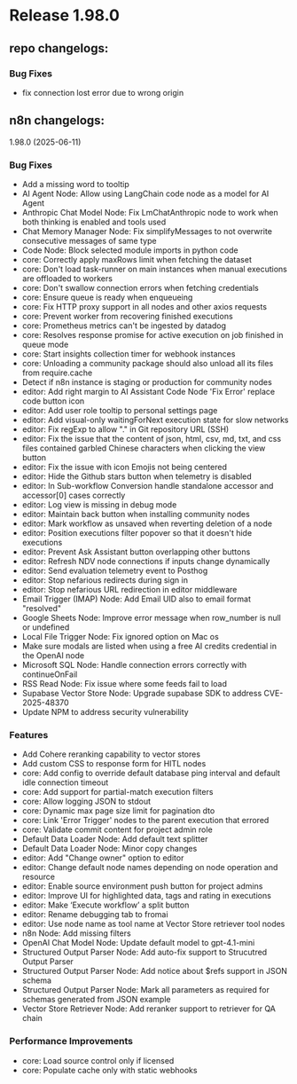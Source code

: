 # Release 1.98.0
## repo changelogs:
### Bug Fixes
* fix connection lost error due to wrong origin
## n8n changelogs:
1.98.0 (2025-06-11)
### Bug Fixes
* Add a missing word to tooltip
* AI Agent Node: Allow using LangChain code node as a model for AI Agent
* Anthropic Chat Model Node: Fix LmChatAnthropic node to work when both thinking is enabled and tools used
* Chat Memory Manager Node: Fix simplifyMessages to not overwrite consecutive messages of same type 
* Code Node: Block selected module imports in python code 
* core: Correctly apply maxRows limit when fetching the dataset 
* core: Don't load task-runner on main instances when manual executions are offloaded to workers 
* core: Don't swallow connection errors when fetching credentials 
* core: Ensure queue is ready when enqueueing 
* core: Fix HTTP proxy support in all nodes and other axios requests 
* core: Prevent worker from recovering finished executions 
* core: Prometheus metrics can't be ingested by datadog 
* core: Resolves response promise for active execution on job finished in queue mode 
* core: Start insights collection timer for webhook instances 
* core: Unloading a community package should also unload all its files from require.cache 
* Detect if n8n instance is staging or production for community nodes 
* editor: Add right margin to AI Assistant Code Node 'Fix Error' replace code button icon 
* editor: Add user role tooltip to personal settings page 
* editor: Add visual-only waitingForNext execution state for slow networks 
* editor: Fix regExp to allow "." in Git repository URL (SSH) 
* editor: Fix the issue that the content of json, html, csv, md, txt, and css files contained garbled Chinese characters when clicking the view button
* editor: Fix the issue with icon Emojis not being centered 
* editor: Hide the Github stars button when telemetry is disabled 
* editor: In Sub-workflow Conversion handle standalone accessor and accessor[0] cases correctly 
* editor: Log view is missing in debug mode
* editor: Maintain back button when installing community nodes 
* editor: Mark workflow as unsaved when reverting deletion of a node 
* editor: Position executions filter popover so that it doesn't hide executions 
* editor: Prevent Ask Assistant button overlapping other buttons 
* editor: Refresh NDV node connections if inputs change dynamically 
* editor: Send evaluation telemetry event to Posthog 
* editor: Stop nefarious redirects during sign in 
* editor: Stop nefarious URL redirection in editor middleware 
* Email Trigger (IMAP) Node: Add Email UID also to email format "resolved" 
* Google Sheets Node: Improve error message when row_number is null or undefined 
* Local File Trigger Node: Fix ignored option on Mac os
* Make sure modals are listed when using a free AI credits credential in the OpenAI node 
* Microsoft SQL Node: Handle connection errors correctly with continueOnFail 
* RSS Read Node: Fix issue where some feeds fail to load 
* Supabase Vector Store Node: Upgrade supabase SDK to address CVE-2025-48370 
* Update NPM to address security vulnerability 
### Features
* Add Cohere reranking capability to vector stores 
* Add custom CSS to response form for HITL nodes 
* core: Add config to override default database ping interval and default idle connection timeout 
* core: Add support for partial-match execution filters 
* core: Allow logging JSON to stdout 
* core: Dynamic max page size limit for pagination dto 
* core: Link 'Error Trigger' nodes to the parent execution that errored 
* core: Validate commit content for project admin role 
* Default Data Loader Node: Add default text splitter 
* Default Data Loader Node: Minor copy changes 
* editor: Add "Change owner" option to editor 
* editor: Change default node names depending on node operation and resource 
* editor: Enable source environment push button for project admins 
* editor: Improve UI for highlighted data, tags and rating in executions 
* editor: Make ‘Execute workflow’ a split button 
* editor: Rename debugging tab to fromai 
* editor: Use node name as tool name at Vector Store retriever tool nodes 
* n8n Node: Add missing filters 
* OpenAI Chat Model Node: Update default model to gpt-4.1-mini 
* Structured Output Parser Node: Add auto-fix support to Strucutred Output Parser 
* Structured Output Parser Node: Add notice about $refs support in JSON schema 
* Structured Output Parser Node: Mark all parameters as required for schemas generated from JSON example 
* Vector Store Retriever Node: Add reranker support to retriever for QA chain 
### Performance Improvements
* core: Load source control only if licensed 
* core: Populate cache only with static webhooks 

